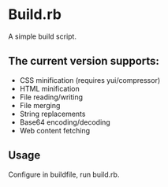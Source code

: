 # Build.rb

A simple build script.

## The current version supports:

* CSS minification (requires yui/compressor)
* HTML minification
* File reading/writing
* File merging
* String replacements
* Base64 encoding/decoding
* Web content fetching

## Usage

Configure in buildfile, run build.rb.